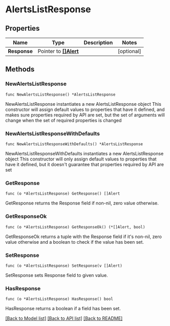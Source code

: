 # AlertsListResponse

## Properties

Name | Type | Description | Notes
------------ | ------------- | ------------- | -------------
**Response** | Pointer to [**[]Alert**](Alert.md) |  | [optional] 

## Methods

### NewAlertsListResponse

`func NewAlertsListResponse() *AlertsListResponse`

NewAlertsListResponse instantiates a new AlertsListResponse object
This constructor will assign default values to properties that have it defined,
and makes sure properties required by API are set, but the set of arguments
will change when the set of required properties is changed

### NewAlertsListResponseWithDefaults

`func NewAlertsListResponseWithDefaults() *AlertsListResponse`

NewAlertsListResponseWithDefaults instantiates a new AlertsListResponse object
This constructor will only assign default values to properties that have it defined,
but it doesn't guarantee that properties required by API are set

### GetResponse

`func (o *AlertsListResponse) GetResponse() []Alert`

GetResponse returns the Response field if non-nil, zero value otherwise.

### GetResponseOk

`func (o *AlertsListResponse) GetResponseOk() (*[]Alert, bool)`

GetResponseOk returns a tuple with the Response field if it's non-nil, zero value otherwise
and a boolean to check if the value has been set.

### SetResponse

`func (o *AlertsListResponse) SetResponse(v []Alert)`

SetResponse sets Response field to given value.

### HasResponse

`func (o *AlertsListResponse) HasResponse() bool`

HasResponse returns a boolean if a field has been set.


[[Back to Model list]](../README.md#documentation-for-models) [[Back to API list]](../README.md#documentation-for-api-endpoints) [[Back to README]](../README.md)


